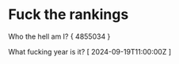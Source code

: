 # Fuck the rankings

Who the hell am I?
{ 4855034 }

What fucking year is it?
[ 2024-09-19T11:00:00Z ]
